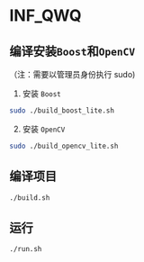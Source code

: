 # INF_QWQ

## 编译安装`Boost`和`OpenCV`
（注：需要以管理员身份执行 sudo)
1. 安装 `Boost`
```bash
sudo ./build_boost_lite.sh
```

2. 安装 `OpenCV`
```bash
sudo ./build_opencv_lite.sh
```

## 编译项目
```bash
./build.sh
```

## 运行
```bash
./run.sh
```


